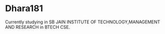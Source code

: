 # Dhara181
Currently studying in SB JAIN INSTITUTE OF TECHNOLOGY,MANAGEMENT AND RESEARCH in BTECH CSE.

